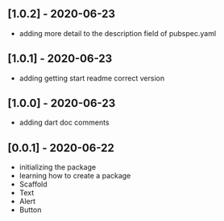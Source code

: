 ## [1.0.2] - 2020-06-23

* adding more detail to the description field of pubspec.yaml

## [1.0.1] - 2020-06-23

* adding getting start readme correct version

## [1.0.0] - 2020-06-23

* adding dart doc comments

## [0.0.1] - 2020-06-22

* initializing the package
* learning how to create a package
* Scaffold
* Text
* Alert
* Button
